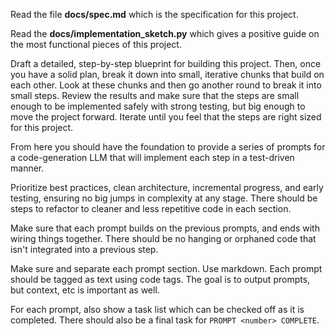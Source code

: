 Read the file **docs/spec.md** which is the specification for this project.

Read the **docs/implementation_sketch.py** which gives a positive guide on the most functional pieces of this project.

Draft a detailed, step-by-step blueprint for building this project. Then, once you have a solid plan, break it down into small, iterative chunks that build on each other. Look at these chunks and then go another round to break it into small steps. Review the results and make sure that the steps are small enough to be implemented safely with strong testing, but big enough to move the project forward. Iterate until you feel that the steps are right sized for this project.

From here you should have the foundation to provide a series of prompts for a code-generation LLM that will implement each step in a test-driven manner.

Prioritize best practices, clean architecture, incremental progress, and early testing, ensuring no big jumps in complexity at any stage. There should be steps to refactor to cleaner and less repetitive code in each section.

Make sure that each prompt builds on the previous prompts, and ends with wiring things together. There should be no hanging or orphaned code that isn't integrated into a previous step.

Make sure and separate each prompt section. Use markdown. Each prompt should be tagged as text using code tags. The goal is to output prompts, but context, etc is important as well.

For each prompt, also show a task list which can be checked off as it is completed. There should also be a final task for `PROMPT <number> COMPLETE`.
